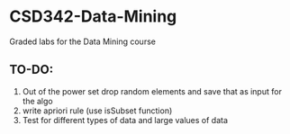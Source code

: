 # CSD342-Data-Mining
Graded labs for the Data Mining course

## TO-DO:
1. Out of the power set drop random elements and save that as input for the algo
2. write apriori rule (use isSubset function)
3. Test for different types of data and large values of data
